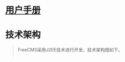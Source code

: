 # [用户手册](UserGuide.md) #

# 技术架构 #

<p>
<blockquote><span>FreeCMS</span><span>采用<span>J2EE</span>技术进行开发，技术架构图如下。</span>
</p>
<p>
<span><span></span><a href='http://s.click.taobao.com/t_9?p=mm_13244061_0_0&l=http%3A%2F%2Fwww.tmall.com' title='点击有惊喜哦!'><img src='http://static.oschina.net/uploads/space/2012/1219/132149_6fAa_916014.gif' alt='' /></a></blockquote>

<a href='http://s.click.taobao.com/t_9?p=mm_13244061_0_0&l=http%3A%2F%2Fwww.tmall.com' title='点击有惊喜哦!'><img src='http://static.oschina.net/uploads/space/2013/0514/113712_xltW_916014.jpg' alt='' /></a>
</span>
</p>